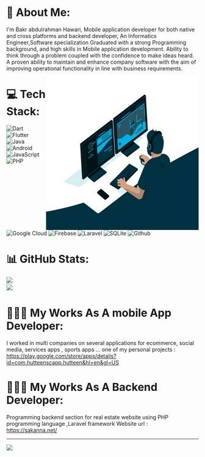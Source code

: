 # 💫 About Me:
I'm Bakr abdulrahman Hawari, Mobile application developer for both native and cross platforms and backend developer, An Informatics Engineer,Software specialization Graduated with a strong Programming background, and high skills in Mobile application development. Ability to think through a problem coupled with the confidence to make ideas heard. A proven ability to maintain and enhance company software with the aim of improving operational functionality in line with business requirements.

<img align="right" alt="GIF" src="code.gif" width="400" height="400" />

# 💻 Tech Stack:
![Dart](https://img.shields.io/badge/dart-%230175C2.svg?style=flat&logo=dart&logoColor=white) ![Flutter](https://img.shields.io/badge/Flutter-%2302569B.svg?style=flat&logo=Flutter&logoColor=white) ![Java](https://img.shields.io/badge/java-%23ED8B00.svg?style=flat&logo=java&logoColor=white) ![Android](https://img.shields.io/badge/-android-green) ![JavaScript](https://img.shields.io/badge/javascript-%23323330.svg?style=flat&logo=javascript&logoColor=%23F7DF1E) ![PHP](https://img.shields.io/badge/swift-F54A2A?style=flat&logo=swift&logoColor=white) ![Google Cloud](https://img.shields.io/badge/Google%20Cloud-%234285F4.svg?style=flat&logo=google-cloud&logoColor=white) ![Firebase](https://img.shields.io/badge/firebase-%23039BE5.svg?style=flat&logo=firebase) ![Laravel](https://img.shields.io/badge/laravel-%23FF2D20.svg?style=flat&logo=laravel&logoColor=white) ![SQLite](https://img.shields.io/badge/sqlite-%2307405e.svg?style=flat&logo=sqlite&logoColor=white) ![Github](https://camo.githubusercontent.com/0147981134ab7ea3e2fec8431d1c49e365792a0003458f679c19b725e6b25545/68747470733a2f2f696d672e736869656c64732e696f2f62616467652f6769746c616225323043492d2532333138313731372e7376673f7374796c653d666f722d7468652d6261646765266c6f676f3d6769746c6162266c6f676f436f6c6f723d7768697465)

# 📊 GitHub Stats:
![](https://github-readme-stats.vercel.app/api?username=bakrabdulrahmanhawarieng&theme=dark&hide_border=false&include_all_commits=false&count_private=false)<br/>
![](https://github-readme-streak-stats.herokuapp.com/?user=bakrabdulrahmanhawarieng&theme=dark&hide_border=false)<br/>

# 👨🏻‍💻 My Works As A mobile App Developer:
I worked in multi companies on several applications for ecommerce, social media, services apps , sports apps  ...
one of my personal projects :
https://play.google.com/store/apps/details?id=com.hutteenscapp.hutteen&hl=en&gl=US 

# 👨🏻‍💻 My Works As A Backend Developer:
Programming backend section for real estate website using PHP programming language ,Laravel framework
Website url :
https://sakanna.net/ 

---
[![](https://visitcount.itsvg.in/api?id=bakrabdulrahmanhawarieng&icon=0&color=0)](https://visitcount.itsvg.in)
